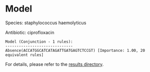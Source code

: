 
# Model

Species: staphylococcus haemolyticus

Antibiotic: ciprofloxacin

```
Model (Conjunction - 1 rules):
------------------------------
Absence(ACCATGGCATCATAGATTGATGAGTCTCCGT) [Importance: 1.00, 20 equivalent rules]

```

For details, please refer to the [results directory](../../../../../results/scm_b/staphylococcus+haemolyticus/ciprofloxacin/repeat_9/).

